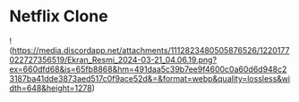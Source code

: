# Netflix Clone
!(https://media.discordapp.net/attachments/1112823480505876526/1220177022727356519/Ekran_Resmi_2024-03-21_04.06.19.png?ex=660dfd68&is=65fb8868&hm=491daa5c39b7ee9f4600c0a60d6d948c23187ba41dde3873aed517c0f9ace52d&=&format=webp&quality=lossless&width=648&height=1278)

